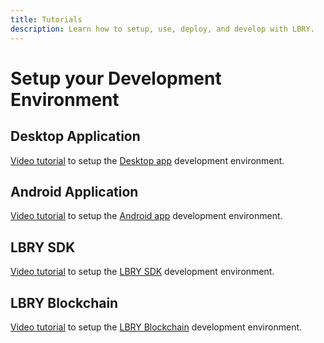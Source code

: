 ```yaml
---
title: Tutorials
description: Learn how to setup, use, deploy, and develop with LBRY.
---
```


# Setup your Development Environment

## Desktop Application
[Video tutorial](/resources/video-lbrydesktop) to setup the [Desktop app](https://github.com/lbryio/lbry-desktop) development environment.

## Android Application
[Video tutorial](/resources/video-lbryandroid) to setup the [Android app](https://github.com/lbryio/lbry-android) development environment.

## LBRY SDK
[Video tutorial](/resources/video-lbrysdk) to setup the [LBRY SDK](https://github.com/lbryio/lbry-sdk) development environment.

## LBRY Blockchain
[Video tutorial](/resources/video-lbrycrd) to setup the [LBRY Blockchain](https://github.com/lbryio/lbrycrd) development environment.

